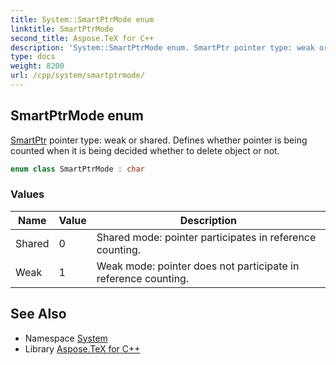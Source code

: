 ```yaml
---
title: System::SmartPtrMode enum
linktitle: SmartPtrMode
second_title: Aspose.TeX for C++
description: 'System::SmartPtrMode enum. SmartPtr pointer type: weak or shared. Defines whether pointer is being counted when it is being decided whether to delete object or not in C++.'
type: docs
weight: 8200
url: /cpp/system/smartptrmode/
---
```

## SmartPtrMode enum


[SmartPtr](../smartptr/) pointer type: weak or shared. Defines whether pointer is being counted when it is being decided whether to delete object or not.

```cpp
enum class SmartPtrMode : char
```

### Values

| Name | Value | Description |
| --- | --- | --- |
| Shared | 0 | Shared mode: pointer participates in reference counting. |
| Weak | 1 | Weak mode: pointer does not participate in reference counting. |

## See Also

* Namespace [System](../)
* Library [Aspose.TeX for C++](../../)
